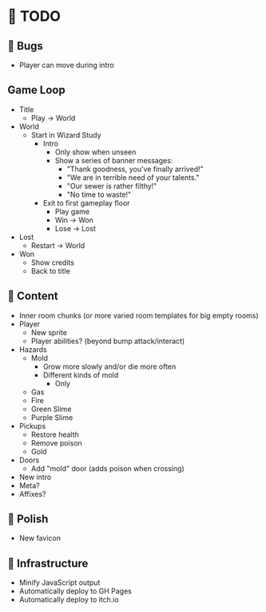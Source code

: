 # 📝 TODO

## 🐛 Bugs

- Player can move during intro

## Game Loop

- Title
  - Play -> World
- World
  - Start in Wizard Study
    - Intro
      - Only show when unseen
      - Show a series of banner messages:
        - "Thank goodness, you've finally arrived!"
        - "We are in terrible need of your talents."
        - "Our sewer is rather filthy!"
        - "No time to waste!"
    - Exit to first gameplay floor
      - Play game
      - Win -> Won
      - Lose -> Lost
- Lost
  - Restart -> World
- Won
  - Show credits
  - Back to title

## 🍱 Content

- Inner room chunks (or more varied room templates for big empty rooms)
- Player
  - New sprite
  - Player abilities? (beyond bump attack/interact)
- Hazards
  - Mold
    - Grow more slowly and/or die more often
    - Different kinds of mold
      - Only
  - Gas
  - Fire
  - Green Slime
  - Purple Slime
- Pickups
  - Restore health
  - Remove poison
  - Gold
- Doors
  - Add "mold" door (adds poison when crossing)
- New intro
- Meta?
- Affixes?

## 💫 Polish

- New favicon

## 🧱 Infrastructure

- Minify JavaScript output
- Automatically deploy to GH Pages
- Automatically deploy to itch.io
